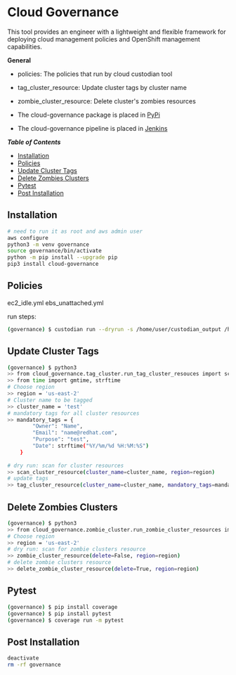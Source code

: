 # Cloud Governance
This tool provides an engineer with a lightweight and flexible framework for 
deploying cloud management policies and OpenShift management capabilities.

**General**

* policies: The policies that run by cloud custodian tool
* tag_cluster_resource: Update cluster tags by cluster name 
* zombie_cluster_resource: Delete cluster's zombies resources

* The cloud-governance package is placed in [PyPi](https://pypi.org/project/cloud-governance/)
* The cloud-governance pipeline is placed in [Jenkins](TBD)

_**Table of Contents**_

<!-- TOC -->
- [Installation](#installation)
- [Policies](#policies)
- [Update Cluster Tags](#update-cluster-tags)
- [Delete Zombies Clusters](#delete-zombies-clusters)
- [Pytest](#pytest)
- [Post Installation](#post-installation)

<!-- /TOC -->


## Installation

```sh
# need to run it as root and aws admin user
aws configure
python3 -m venv governance
source governance/bin/activate
python -m pip install --upgrade pip
pip3 install cloud-governance
```

## Policies

ec2_idle.yml
ebs_unattached.yml

run steps:
```sh
(governance) $ custodian run --dryrun -s /home/user/custodian_output /home/user/custodian_policy/ebs_available.yml
```

##  Update Cluster Tags

```sh
(governance) $ python3
>> from cloud_governance.tag_cluster.run_tag_cluster_resouces import scan_cluster_resource, tag_cluster_resource
>> from time import gmtime, strftime
# Choose region
>> region = 'us-east-2'
# Cluster name to be tagged
>> cluster_name = 'test'
# mandatory tags for all cluster resources
>> mandatory_tags = {
        "Owner": "Name",
        "Email": "name@redhat.com",
        "Purpose": "test",
        "Date": strftime("%Y/%m/%d %H:%M:%S")
    }
    
# dry run: scan for cluster resources 
>> scan_cluster_resource(cluster_name=cluster_name, region=region)
# update tags 
>> tag_cluster_resource(cluster_name=cluster_name, mandatory_tags=mandatory_tags, region=region)
```

## Delete Zombies Clusters

```sh
(governance) $ python3
>> from cloud_governance.zombie_cluster.run_zombie_cluster_resources import zombie_cluster_resource, delete_zombie_cluster_resource
# Choose region
>> region = 'us-east-2'
# dry run: scan for zombie clusters resource 
>> zombie_cluster_resource(delete=False, region=region)
# delete zombie clusters resource 
>> delete_zombie_cluster_resource(delete=True, region=region)
```

## Pytest

```sh
(governance) $ pip install coverage
(governance) $ pip install pytest
(governance) $ coverage run -m pytest
```

## Post Installation

```sh
deactivate
rm -rf governance
```